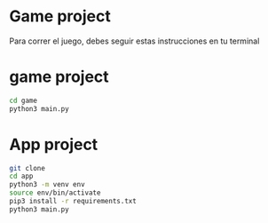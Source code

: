 # Game project

Para correr el juego, debes seguir estas instrucciones en tu terminal

# game project
```sh
cd game
python3 main.py
```
# App project
```sh
git clone
cd app
python3 -m venv env
source env/bin/activate
pip3 install -r requirements.txt
python3 main.py
```
